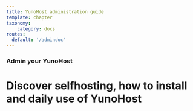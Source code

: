 ```yaml
---
title: YunoHost administration guide
template: chapter
taxonomy:
    category: docs
routes:
  default: '/admindoc'
---
```


### Admin your YunoHost

# Discover selfhosting, how to install and daily use of YunoHost
